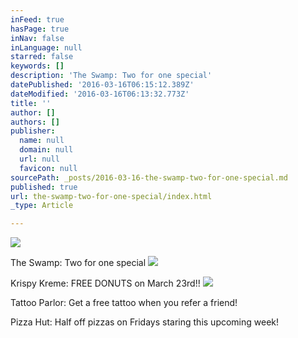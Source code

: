 ```yaml
---
inFeed: true
hasPage: true
inNav: false
inLanguage: null
starred: false
keywords: []
description: 'The Swamp: Two for one special'
datePublished: '2016-03-16T06:15:12.389Z'
dateModified: '2016-03-16T06:13:32.773Z'
title: ''
author: []
authors: []
publisher:
  name: null
  domain: null
  url: null
  favicon: null
sourcePath: _posts/2016-03-16-the-swamp-two-for-one-special.md
published: true
url: the-swamp-two-for-one-special/index.html
_type: Article

---
```

![](https://the-grid-user-content.s3-us-west-2.amazonaws.com/6c3cefb7-69b8-496e-ad17-5962f370f28e.jpg)

The Swamp: Two for one special
![](https://the-grid-user-content.s3-us-west-2.amazonaws.com/04012e44-1d2f-426f-8307-9b5d83746a34.jpg)

Krispy Kreme: FREE DONUTS  on March 23rd!!
![](https://the-grid-user-content.s3-us-west-2.amazonaws.com/da88e1d3-729b-4d39-a13f-cbdcfa0d04ec.jpg)

Tattoo Parlor: Get a free tattoo when you refer a friend!

Pizza Hut: Half off pizzas on Fridays staring this upcoming week!